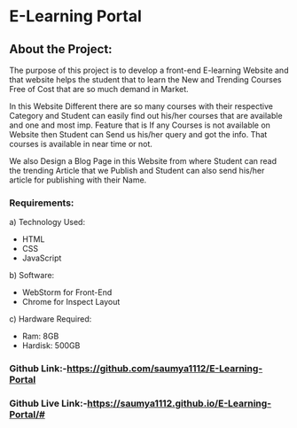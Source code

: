 
# E-Learning Portal<br> 

## About the Project: <br>
The purpose of this project is to develop a front-end E-learning Website and that website helps the student that to learn the New and Trending Courses Free of Cost that are so much demand in Market.

In this Website Different there are so many courses with their respective Category and Student can easily find out his/her courses that are available and one and most imp. Feature that is If any Courses is not available on Website then Student can Send us his/her query and got the info. That courses is available in near time or not.

We also Design a Blog Page in this Website from where Student can read the trending Article that we Publish and Student can also send his/her article for publishing with their Name.



### Requirements:<br>

a)	Technology Used:<br>
-	HTML<br>
-	CSS<br>
-	JavaScript<br>


b)	Software:<br>
-	WebStorm for Front-End<br>
-	Chrome for Inspect Layout<br>

c)	Hardware Required:<br>
-	Ram: 8GB<br>
-	Hardisk:  500GB<br>


### Github Link:-https://github.com/saumya1112/E-Learning-Portal <br>
### Github Live Link:-https://saumya1112.github.io/E-Learning-Portal/#




